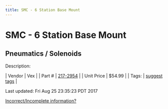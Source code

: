 ```yaml
---
title: SMC - 6 Station Base Mount
---
```


# SMC - 6 Station Base Mount
## Pneumatics / Solenoids
Description: 	 

| Vendor | Vex | 
| Part # | [217-2954](http://www.vexrobotics.com/solenoids-and-manifolds.html) | 
| Unit Price | $54.99 | 
| Tags: | [suggest tags](https://docs.google.com/forms/d/e/1FAIpQLSeWyY8v3RgOty-MyWmh9U0iivNYN_molChYyS-0U-o-kOAv_g/viewform) | 

Last updated: Fri Aug 25 23:35:23 PDT 2017

 [Incorrect/Incomplete information?](https://docs.google.com/forms/d/e/1FAIpQLSeWyY8v3RgOty-MyWmh9U0iivNYN_molChYyS-0U-o-kOAv_g/viewform)